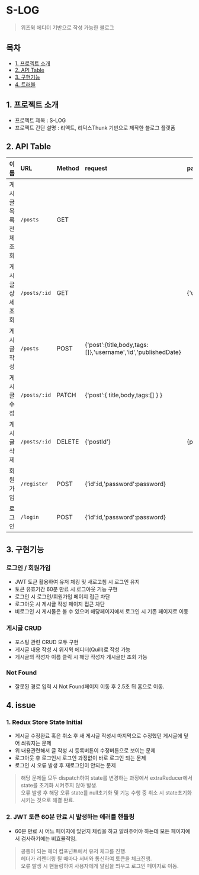 # S-LOG

> 위즈윅 에디터 기반으로 작성 가능한 블로그

## 목차

- [1. 프로젝트 소개](#1-프로젝트-소개)
- [2. API Table](#2-api-table)
- [3. 구현기능](#3-구현-기능)
- [4. 트러블](#4-issue)

## 1. 프로젝트 소개

- 프로젝트 제목 : S-LOG
- 프로젝트 간단 설명 : 리액트, 리덕스Thunk 기반으로 제작한 블로그 플랫폼

## 2. API Table

| 이름                  | URL          | Method | request                                                      | params             |
| :-------------------- | :----------- | :----- | :----------------------------------------------------------- | :----------------- |
| 게시글 목록 전체 조회 | `/posts`     | GET    |                                                              |                    |
| 게시글 상세 조회      | `/posts/:id` | GET    |                                                              | {'user',`postId``} |
| 게시글 작성           | `/posts`     | POST   | {'post':{title,body,tags:[]},'username','id','publishedDate} |                    |
| 게시글 수정           | `/posts/:id` | PATCH  | {'post':{ title,body,tags:[] } }                             |                    |
| 게시글 삭제           | `/posts/:id` | DELETE | {'postId'}                                                   | {postId}           |
| 회원가입              | `/register`  | POST   | {’id’:id,'password':password}                                |                    |
| 로그인                | `/login`     | POST   | {’id’:id,'password':password}                                |                    |

## 3. 구현기능

### 로그인 / 회원가입

- JWT 토큰 활용하여 유저 체킹 및 새로고침 시 로그인 유지
- 토큰 유효기간 60분 만료 시 로그아웃 기능 구현
- 로그인 시 로그인/회원가입 페이지 접근 차단
- 로그아웃 시 게시글 작성 페이지 접근 차단
- 비로그인 시 게시물은 볼 수 있으며 해당페이지에서 로그인 시 기존 페이지로 이동

### 게시글 CRUD

- 포스팅 관련 CRUD 모두 구현
- 게시글 내용 작성 시 위지윅 에디터(Quill)로 작성 가능
- 게시글의 작성자 이름 클릭 시 해당 작성자 게시글만 조회 가능

### Not Found

- 잘못된 경로 입력 시 Not Found페이지 이동 후 2.5초 뒤 홈으로 이동.

## 4. issue

### 1. Redux Store State Initial

- 게시글 수정완료 혹은 취소 후 새 게시글 작성시 마지막으로 수정했던 게시글에 덮어 씌워지는 문제
- 위 내용관련해서 글 작성 시 등록버튼이 수정버튼으로 보이는 문제
- 로그아웃 후 로그인시 로그인 과정없이 바로 로그인 되는 문제
- 로그인 시 오류 발생 후 재로그인이 안되는 문제

> 해당 문제들 모두 dispatch하여 state를 변경하는 과정에서 extraReducer에서 state를 초기화 시켜주지 않아 발생.<br>
> 오류 발생 후 해당 오류 state를 null초기화 및 기능 수행 중 취소 시 state초기화 시키는 것으로 해결 완료.

### 2. JWT 토큰 60분 만료 시 발생하는 에러를 핸들링

- 60분 만료 시 어느 페이지에 있던지 체킹을 하고 알려주어야 하는데 모든 페이지에서 검사하기에는 비효율적임.

> 공통이 되는 헤더 컴포넌트에서 유저 체크를 진행.<br>
> 헤더가 리렌더링 될 때마다 서버와 통신하여 토큰을 체크진행.<br>
> 오류 발생 시 핸들링하여 사용자에게 알림을 띄우고 로그인 페이지로 이동.
